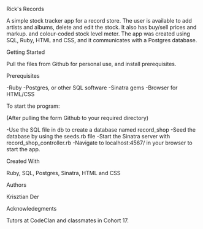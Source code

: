 Rick's Records

A simple stock tracker app for a record store. The user is available to add artists and albums, delete and edit the stock. It also has buy/sell prices and markup. and colour-coded stock level meter. The app was created using SQL, Ruby, HTML and CSS, and it communicates with a Postgres database.

Getting Started

Pull the files from Github for personal use, and install prerequisites.

Prerequisites

-Ruby
-Postgres, or other SQL software
-Sinatra gems
-Browser for HTML/CSS

To start the program:

(After pulling the form Github to your required directory)

-Use the SQL file in db to create a database named record_shop
-Seed the database by using the seeds.rb file
-Start the Sinatra server with record_shop_controller.rb
-Navigate to localhost:4567/ in your browser to start the app.

Created With

Ruby, SQL, Postgres, Sinatra, HTML and CSS

Authors

Krisztian Der

Acknowledegments

Tutors at CodeClan and classmates in Cohort 17.
